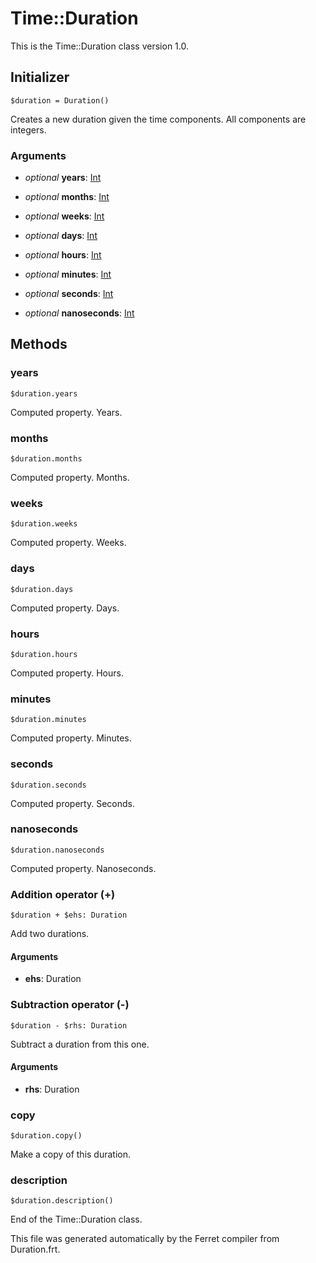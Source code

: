 # Time::Duration

This is the Time::Duration class version 1.0.




## Initializer

```
$duration = Duration()
```

Creates a new duration given the time components.
All components are integers.


### Arguments

* *optional* __years__: [Int](/std/doc/Number.md)  

* *optional* __months__: [Int](/std/doc/Number.md)  

* *optional* __weeks__: [Int](/std/doc/Number.md)  

* *optional* __days__: [Int](/std/doc/Number.md)  

* *optional* __hours__: [Int](/std/doc/Number.md)  

* *optional* __minutes__: [Int](/std/doc/Number.md)  

* *optional* __seconds__: [Int](/std/doc/Number.md)  

* *optional* __nanoseconds__: [Int](/std/doc/Number.md)  

## Methods

### years

```
$duration.years
```

Computed property. Years.



### months

```
$duration.months
```

Computed property. Months.



### weeks

```
$duration.weeks
```

Computed property. Weeks.



### days

```
$duration.days
```

Computed property. Days.



### hours

```
$duration.hours
```

Computed property. Hours.



### minutes

```
$duration.minutes
```

Computed property. Minutes.



### seconds

```
$duration.seconds
```

Computed property. Seconds.



### nanoseconds

```
$duration.nanoseconds
```

Computed property. Nanoseconds.



### Addition operator (+)

```
$duration + $ehs: Duration
```

Add two durations.


#### Arguments

* __ehs__: Duration  



### Subtraction operator (-)

```
$duration - $rhs: Duration
```

Subtract a duration from this one.


#### Arguments

* __rhs__: Duration  



### copy

```
$duration.copy()
```

Make a copy of this duration.





### description

```
$duration.description()
```





End of the Time::Duration class.

This file was generated automatically by the Ferret compiler from
Duration.frt.